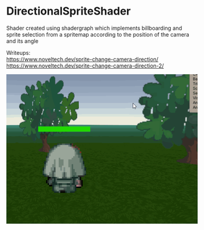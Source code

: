 # DirectionalSpriteShader
Shader created using shadergraph which implements billboarding and sprite selection from a spritemap according to the position of the camera and its angle


Writeups:  
https://www.noveltech.dev/sprite-change-camera-direction/
https://www.noveltech.dev/sprite-change-camera-direction-2/


![test sprite](media/test_sprite_camera.gif)
